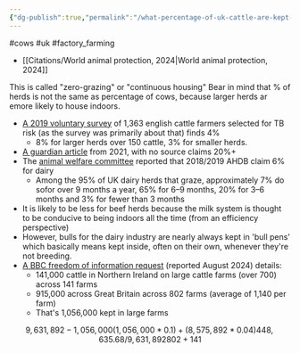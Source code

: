 ```yaml
---
{"dg-publish":true,"permalink":"/what-percentage-of-uk-cattle-are-kept-indoors-their-whole-life/","created":"2025-10-23T17:42:42.692+01:00","updated":"2025-10-23T18:06:08.637+01:00"}
---
```


#cows #uk #factory_farming 

- [[Citations/World animal protection, 2024\|World animal protection, 2024]]

This is called "zero-grazing" or "continuous housing"
Bear in mind that % of herds is not the same as percentage of cows, because larger herds ar emore likely to house indoors. 
- [A 2019 voluntary survey](https://assets.publishing.service.gov.uk/media/5d78fb30ed915d522e416488/Cattle_Farm_practices_survey_April_2019-12sep19.pdf) of 1,363 english cattle farmers selected for TB risk (as the survey was primarily about that) finds 4%
	- 8% for larger herds over 150 cattle, 3% for smaller herds.
- [A guardian article](https://www.theguardian.com/environment/2021/apr/03/they-dont-belong-in-concrete-shed-cows-still-happiest-outside) from 2021, with no source claims 20%+
- The [animal welfare committee](https://assets.publishing.service.gov.uk/media/602e4d89d3bf7f72154fab78/awc-opinion-welfare-of-cattle-in-different-production-systems.pdf) reported that 2018/2019 AHDB claim 6% for dairy
	- Among the 95% of UK dairy herds that graze, approximately 7% do sofor over 9 months a year, 65% for 6–9 months, 20% for 3–6 months and 3% for fewer than 3 months
- It is likely to be less for beef herds because the milk system is thought to be conducive to being indoors all the time (from an efficiency perspective)
- However, bulls for the dairy industry are nearly always kept in 'bull pens' which basically means kept inside, often on their own, whenever they're not breeding.
- [A BBC freedom of information request](https://www.bbc.co.uk/news/articles/cy4ldkpz1klo) (reported August 2024) details:
	- 141,000 cattle in Northern Ireland on large cattle farms (over 700) across 141 farms
	- 915,000 across Great Britain across 802 farms (average of 1,140 per farm)
	- That's 1,056,000 kept in large farms

```math
9,631,892-1,056,000
(1,056,000*0.1)+(8,575,892*0.04)
448,635.68/9,631,892
802+141
```

